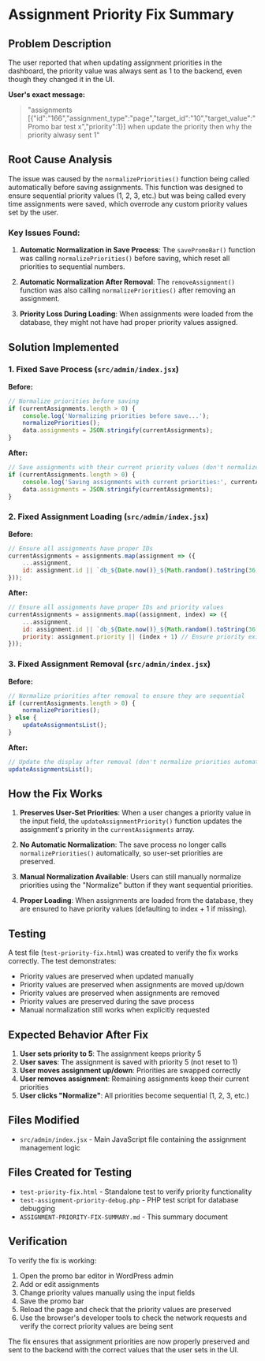 # Assignment Priority Fix Summary

## Problem Description
The user reported that when updating assignment priorities in the dashboard, the priority value was always sent as 1 to the backend, even though they changed it in the UI.

**User's exact message:**
> "assignments [{"id":"166","assignment_type":"page","target_id":"10","target_value":"Promo bar test x","priority":1}] when update the priority then why the priority alwasy sent 1"

## Root Cause Analysis
The issue was caused by the `normalizePriorities()` function being called automatically before saving assignments. This function was designed to ensure sequential priority values (1, 2, 3, etc.) but was being called every time assignments were saved, which overrode any custom priority values set by the user.

### Key Issues Found:

1. **Automatic Normalization in Save Process**: The `savePromoBar()` function was calling `normalizePriorities()` before saving, which reset all priorities to sequential numbers.

2. **Automatic Normalization After Removal**: The `removeAssignment()` function was also calling `normalizePriorities()` after removing an assignment.

3. **Priority Loss During Loading**: When assignments were loaded from the database, they might not have had proper priority values assigned.

## Solution Implemented

### 1. Fixed Save Process (`src/admin/index.jsx`)
**Before:**
```javascript
// Normalize priorities before saving
if (currentAssignments.length > 0) {
    console.log('Normalizing priorities before save...');
    normalizePriorities();
    data.assignments = JSON.stringify(currentAssignments);
}
```

**After:**
```javascript
// Save assignments with their current priority values (don't normalize automatically)
if (currentAssignments.length > 0) {
    console.log('Saving assignments with current priorities:', currentAssignments.map(a => ({ id: a.id, priority: a.priority })));
    data.assignments = JSON.stringify(currentAssignments);
}
```

### 2. Fixed Assignment Loading (`src/admin/index.jsx`)
**Before:**
```javascript
// Ensure all assignments have proper IDs
currentAssignments = assignments.map(assignment => ({
    ...assignment,
    id: assignment.id || `db_${Date.now()}_${Math.random().toString(36).substr(2, 9)}`
}));
```

**After:**
```javascript
// Ensure all assignments have proper IDs and priority values
currentAssignments = assignments.map((assignment, index) => ({
    ...assignment,
    id: assignment.id || `db_${Date.now()}_${Math.random().toString(36).substr(2, 9)}`,
    priority: assignment.priority || (index + 1) // Ensure priority exists
}));
```

### 3. Fixed Assignment Removal (`src/admin/index.jsx`)
**Before:**
```javascript
// Normalize priorities after removal to ensure they are sequential
if (currentAssignments.length > 0) {
    normalizePriorities();
} else {
    updateAssignmentsList();
}
```

**After:**
```javascript
// Update the display after removal (don't normalize priorities automatically)
updateAssignmentsList();
```

## How the Fix Works

1. **Preserves User-Set Priorities**: When a user changes a priority value in the input field, the `updateAssignmentPriority()` function updates the assignment's priority in the `currentAssignments` array.

2. **No Automatic Normalization**: The save process no longer calls `normalizePriorities()` automatically, so user-set priorities are preserved.

3. **Manual Normalization Available**: Users can still manually normalize priorities using the "Normalize" button if they want sequential priorities.

4. **Proper Loading**: When assignments are loaded from the database, they are ensured to have priority values (defaulting to index + 1 if missing).

## Testing

A test file (`test-priority-fix.html`) was created to verify the fix works correctly. The test demonstrates:

- Priority values are preserved when updated manually
- Priority values are preserved when assignments are moved up/down
- Priority values are preserved when assignments are removed
- Priority values are preserved during the save process
- Manual normalization still works when explicitly requested

## Expected Behavior After Fix

1. **User sets priority to 5**: The assignment keeps priority 5
2. **User saves**: The assignment is saved with priority 5 (not reset to 1)
3. **User moves assignment up/down**: Priorities are swapped correctly
4. **User removes assignment**: Remaining assignments keep their current priorities
5. **User clicks "Normalize"**: All priorities become sequential (1, 2, 3, etc.)

## Files Modified

- `src/admin/index.jsx` - Main JavaScript file containing the assignment management logic

## Files Created for Testing

- `test-priority-fix.html` - Standalone test to verify priority functionality
- `test-assignment-priority-debug.php` - PHP test script for database debugging
- `ASSIGNMENT-PRIORITY-FIX-SUMMARY.md` - This summary document

## Verification

To verify the fix is working:

1. Open the promo bar editor in WordPress admin
2. Add or edit assignments
3. Change priority values manually using the input fields
4. Save the promo bar
5. Reload the page and check that the priority values are preserved
6. Use the browser's developer tools to check the network requests and verify the correct priority values are being sent

The fix ensures that assignment priorities are now properly preserved and sent to the backend with the correct values that the user sets in the UI.
